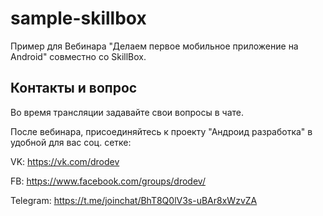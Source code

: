 # sample-skillbox
Пример для Вебинара "Делаем первое мобильное приложение на Android" совместно со SkillBox.

## Контакты и вопрос

Во время трансляции задавайте свои вопросы в чате.

После вебинара, присоединяйтесь к проекту "Андроид разработка" в удобной для вас соц. сетке:

VK: https://vk.com/drodev

FB: https://www.facebook.com/groups/drodev/

Telegram: https://t.me/joinchat/BhT8Q0lV3s-uBAr8xWzvZA
